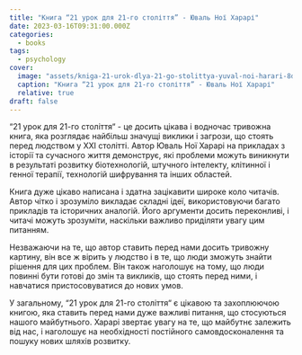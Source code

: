 ```yaml
---
title: "Книга “21 урок для 21-го століття” - Юваль Ної Харарі"
date: 2023-03-16T09:31:00.000Z
categories:
  - books
tags:
  - psychology
cover:
  image: "assets/kniga-21-urok-dlya-21-go-stolittya-yuval-noi-harari-8d4e.jpg"
  caption: "Книга “21 урок для 21-го століття” - Юваль Ної Харарі"
  relative: true
draft: false
---
```


“21 урок для 21-го століття“ - це досить цікава і водночас тривожна книга, яка розглядає найбільш значущі виклики і загрози, що стоять перед людством у ХХІ столітті. Автор Юваль Ної Харарі на прикладах з історії та сучасного життя демонструє, які проблеми можуть виникнути в результаті розвитку біотехнологій, штучного інтелекту, клітинної і генної терапії, технологій шифрування та інших областей.

Книга дуже цікаво написана і здатна зацікавити широке коло читачів. Автор чітко і зрозуміло викладає складні ідеї, використовуючи багато прикладів та історичних аналогій. Його аргументи досить переконливі, і читачі можуть зрозуміти, наскільки важливо приділяти увагу цим питанням.

Незважаючи на те, що автор ставить перед нами досить тривожну картину, він все ж вірить у людство і в те, що люди зможуть знайти рішення для цих проблем. Він також наголошує на тому, що люди повинні бути готові до змін та викликів, що стоять перед ними, і навчатися пристосовуватися до нових умов.

У загальному, “21 урок для 21-го століття“ є цікавою та захоплюючою книгою, яка ставить перед нами дуже важливі питання, що стосуються нашого майбутнього. Харарі звертає увагу на те, що майбутнє залежить від нас, і наголошує на необхідності постійного самовдосконалення та пошуку нових шляхів розвитку.
